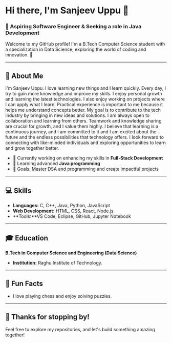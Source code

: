 # Hi there, I'm Sanjeev Uppu 👋

### 🌱 Aspiring Software Engineer & Seeking a role in Java Development 
Welcome to my GitHub profile! I'm a B.Tech Computer Science student with a specialization in Data Science, exploring the world of coding and innovation. 🚀  

---

## 📜 About Me  
I'm Sanjeev Uppu. I love learning new things and I learn quickly. Every day, I try to gain more knowledge and improve my skills. I enjoy personal growth and learning the latest technologies.
I also enjoy working on projects where I can apply what I learn. Practical experience is important to me because it helps me understand concepts better. 
My goal is to contribute to the tech industry by bringing in new ideas and solutions. I am always open to collaboration and learning from others. Teamwork and knowledge sharing are crucial for growth, and I value them highly.
I believe that learning is a continuous journey, and I am committed to it and I am excited about the future and the endless possibilities that technology offers. I look forward to connecting with like-minded individuals and exploring opportunities to learn and grow together better.  

- 🔭 Currently working on enhancing my skills in **Full-Stack Development**  
- 🌱 Learning advanced **Java programming**
- 🎯 Goals: Master DSA and programming and create impactful projects  

---

## 💻 Skills  
- **Languages:** C, C++, Java, Python, JavaScript  
- **Web Development:** HTML, CSS, React, Node.js
- **Tools:**VS Code, Eclipse, GitHub, Jupyter Notebook
  
---

## 🎓 Education  
**B.Tech in Computer Science and Engineering (Data Science)**  
- **Institution:** Raghu Institute of Technology. 

---

## 🎯 Fun Facts  
- I love playing chess and enjoy solving puzzles.  
---

## 🖤 Thanks for stopping by!  
Feel free to explore my repositories, and let's build something amazing together!  
